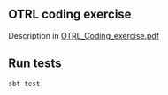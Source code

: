 ## OTRL coding exercise

Description in [OTRL_Coding_exercise.pdf](OTRL_Coding_exercise.pdf)

## Run tests

    sbt test
